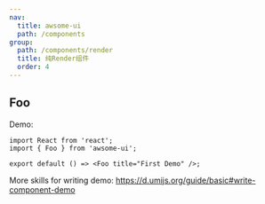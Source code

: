 ```yaml
---
nav:
  title: awsome-ui
  path: /components
group:
  path: /components/render
  title: 纯Render组件
  order: 4
---
```


## Foo

Demo:

```tsx
import React from 'react';
import { Foo } from 'awsome-ui';

export default () => <Foo title="First Demo" />;
```

More skills for writing demo: https://d.umijs.org/guide/basic#write-component-demo
